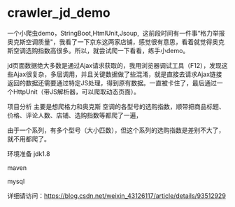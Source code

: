 # crawler_jd_demo
一个小爬虫demo，StringBoot,HtmlUnit,Jsoup,
 这前段时间有一件事“格力举报奥克斯空调质量"，我看了一下京东这两家店铺，感觉很有意思，看着就觉得奥克斯空调选购指数高很多。所以，就尝试爬一下看看，练手小demo。

jd页面数据绝大多数是通过Ajax请求获取的，我用浏览器调试工具（F12），发现这些Ajax很复杂，多层调用，并且关键数据做了些混淆，就是直接去请求Ajax链接返回的数据还需要通过特定JS处理，得到原有数据。一直被卡住了，最后通过一个HttpUnit（带JS解析器，可以爬取动态页面）。

项目分析
主要是想爬格力和奥克斯 空调的各型号的选购指数，顺带把商品标题、价格、评论人数、店铺、选购指数等都爬了一遍，

由于一个系列，有多个型号（大小匹数），但这个系列的选购指数是差别不大了，就不用都爬了。

环境准备
jdk1.8

maven

mysql

详细请访问：https://blog.csdn.net/weixin_43126117/article/details/93512929 

